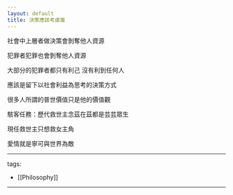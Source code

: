```yaml
---
layout: default
title: 決策應該考慮誰
---
```


社會中上層者做決策會剝奪他人資源

犯罪者犯罪也會剝奪他人資源

大部分的犯罪者都只有利己 沒有利到任何人

  

應該是留下以社會利益為思考的決策方式

  

很多人所謂的普世價值只是他的價值觀

  

駭客任務：歷代救世主念茲在茲都是芸芸眾生

現任救世主只想救女主角

  

愛情就是寧可與世界為敵



---
tags:
  - [[Philosophy]]

---
